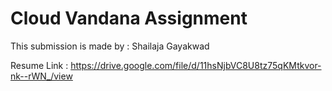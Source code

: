 
# Cloud Vandana Assignment

This submission is made by : Shailaja Gayakwad

Resume Link :
https://drive.google.com/file/d/11hsNjbVC8U8tz75qKMtkvor-nk--rWN_/view
